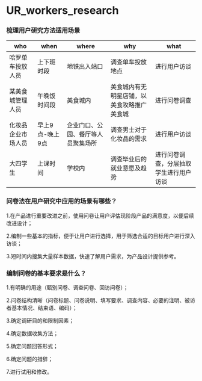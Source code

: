 #  UR_workers_research

### 梳理用户研究方法适用场景

| who | when | where | why | what|
| --- | ---- | ----- | --- | --- |
| 哈罗单车投放人员 | 上下班时段 | 地铁出入站口  | 调查单车投放地点 | 进行用户访谈 |
| 某美食城管理人员 | 午晚饭时间段 | 美食城内 | 美食城内有无明星店铺，以美食攻略推广美食城 | 进行问卷调查 |
| 化妆品企业市场人员 | 早上9点-晚上9点 | 企业门口、公园、餐厅等人员聚集场所 | 调查男士对于化妆品的需求 | 进行用户访谈 |
| 大四学生 | 上课时间 | 学校内 | 调查毕业后的就业意愿及趋势 | 进行问卷调查，分层抽取学生进行用户访谈   |


### 问卷法在用户研究中应用的场景有哪些？

1.在产品进行重要改进之前，使用问卷让用户评估现阶段产品的满意度，以便后续改进设计；

2.编制一些基本的指标，便于让用户进行选择，用于筛选合适的目标用户进行深入访谈；

3.短时间内搜集大量样本数据，快速了解用户需求，为产品设计提供参考。

### 编制问卷的基本要求是什么？

1.有明确的用途（甄别问卷、调查问卷、回访问卷）；

2.问卷结构清晰（问卷标题、问卷说明、填写要求、调查内容、必要的注明、被访者基本情况、结束语、编码）；

3.确定调研目的和限制因素；

4.确定数据收集方法；

5.确定问题回答形式；

6.确定问题的措辞；

7.进行试用和修改。
